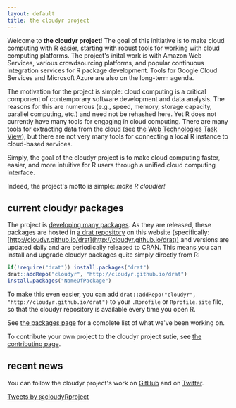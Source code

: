 ```yaml
---
layout: default
title: the cloudyr project
---
```


Welcome to **the cloudyr project**! The goal of this initiative is to make cloud computing with R easier, starting with robust tools for working with cloud computing platforms. The project's inital work is with Amazon Web Services, various crowdsourcing platforms, and popular continuous integration services for R package development. Tools for Google Cloud Services and Microsoft Azure are also on the long-term agenda.

The motivation for the project is simple: cloud computing is a critical component of contemporary software development and data analysis. The reasons for this are numerous (e.g., speed, memory, storage capacity, parallel computing, etc.) and need not be rehashed here. Yet R does not currently have many tools for engaging in cloud computing. There are many tools for extracting data from the cloud (see [the Web Technologies Task View](http://cran.r-project.org/web/views/WebTechnologies.html)), but there are not very many tools for connecting a local R instance to cloud-based services.

Simply, the goal of the cloudyr project is to make cloud computing faster, easier, and more intuitive for R users through a unified cloud computing interface.

Indeed, the project's motto is simple: *make R cloudier!*

## current cloudyr packages ##

The project is [developing many packages](packages/index.html). As they are released, these packages are hosted in [a drat repository](https://github.com/eddelbuettel/drat) on this website (specifically: [http://cloudyr.github.io/drat](http://cloudyr.github.io/drat)) and versions are updated daily and are periodically released to CRAN. This means you can install and upgrade cloudyr packages quite simply directly from R:

```R
if(!require("drat")) install.packages("drat")
drat::addRepo("cloudyr", "http://cloudyr.github.io/drat")
install.packages("NameOfPackage")
```

To make this even easier, you can add `drat::addRepo("cloudyr", "http://cloudyr.github.io/drat")` to your `.Rprofile` or `Rprofile.site` file, so that the cloudyr repository is available every time you open R.

See [the packages page](packages/index.html) for a complete list of what we've been working on.

To contribute your own project to the cloudyr project sutie, see [the contributing page](contributing/).

## recent news ##

You can follow the cloudyr project's work on [GitHub](https://github.com/cloudyr) and on [Twitter](https://github.com/cloudyRproject).

<a class="twitter-timeline" href="https://twitter.com/cloudyRproject" data-widget-id="735114108811550721">Tweets by @cloudyRproject</a>
<script>!function(d,s,id){var js,fjs=d.getElementsByTagName(s)[0],p=/^http:/.test(d.location)?'http':'https';if(!d.getElementById(id)){js=d.createElement(s);js.id=id;js.src=p+"://platform.twitter.com/widgets.js";fjs.parentNode.insertBefore(js,fjs);}}(document,"script","twitter-wjs");</script>
